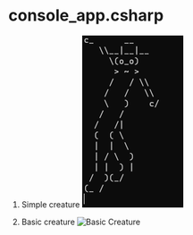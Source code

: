 # console_app.csharp

1. Simple creature
![Simple Creature](simple_creature.png)

2. Basic creature
![Basic Creature](basic_creature.png)

